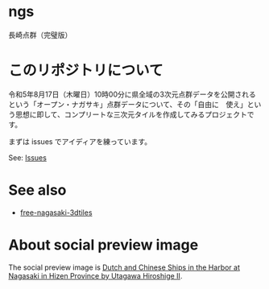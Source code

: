 # ngs
長崎点群（完璧版）

# このリポジトリについて
令和5年8月17日（木曜日）10時00分に県全域の3次元点群データを公開されるという「オープン・ナガサキ」点群データについて、その「自由に　使え」という思想に即して、コンプリートな三次元タイルを作成してみるプロジェクトです。

まずは issues でアイディアを練っています。

See: [Issues](https://github.com/optgeo/ngs)

# See also
- [free-nagasaki-3dtiles](https://github.com/optgeo/free-nagasaki-3dtiles)

# About social preview image
The social preview image is [Dutch and Chinese Ships in the Harbor at Nagasaki in Hizen Province by Utagawa Hiroshige II](https://www.metmuseum.org/art/collection/search/73422). 
